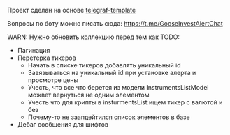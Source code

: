 Проект сделан на основе [telegraf-template](https://github.com/backmeupplz/telegraf-template)

Вопросы по боту можно писать сюда: https://t.me/GooseInvestAlertChat

WARN: Нужно обновить коллекцию перед тем как
TODO:
- Пагинация 
- Перетерка тикеров
  - Начать в списке тикеров добавлять уникальный id
  - Завязываться на уникальный id при установке алерта и просмотре цены
  - Учесть, что все что берется из модели InstrumentsListModel можвет вернуться не одним элементом
  - Учесть что для крипты в insturmentsList ищем тикер с валютой и без
  - Почему-то не заапдейтился список элементов в базе
- Дебаг сообщения для шифтов